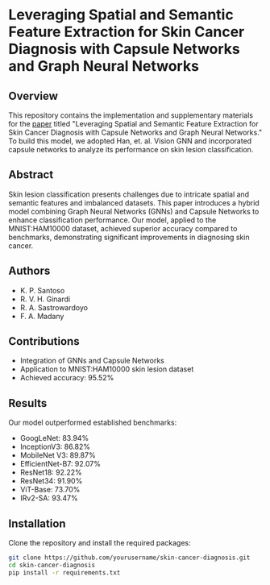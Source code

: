 # Leveraging Spatial and Semantic Feature Extraction for Skin Cancer Diagnosis with Capsule Networks and Graph Neural Networks

## Overview

This repository contains the implementation and supplementary materials for the [paper](https://arxiv.org/abs/2403.12009) titled "Leveraging Spatial and Semantic Feature Extraction for Skin Cancer Diagnosis with Capsule Networks and Graph Neural Networks." To build this model, we adopted Han, et. al. Vision GNN and incorporated capsule networks to analyze its performance on skin lesion classification. 

## Abstract

Skin lesion classification presents challenges due to intricate spatial and semantic features and imbalanced datasets. This paper introduces a hybrid model combining Graph Neural Networks (GNNs) and Capsule Networks to enhance classification performance. Our model, applied to the MNIST:HAM10000 dataset, achieved superior accuracy compared to benchmarks, demonstrating significant improvements in diagnosing skin cancer.

## Authors

- K. P. Santoso
- R. V. H. Ginardi
- R. A. Sastrowardoyo
- F. A. Madany

## Contributions

- Integration of GNNs and Capsule Networks
- Application to MNIST:HAM10000 skin lesion dataset
- Achieved accuracy: 95.52%

## Results

Our model outperformed established benchmarks:
- GoogLeNet: 83.94%
- InceptionV3: 86.82%
- MobileNet V3: 89.87%
- EfficientNet-B7: 92.07%
- ResNet18: 92.22%
- ResNet34: 91.90%
- ViT-Base: 73.70%
- IRv2-SA: 93.47%

## Installation

Clone the repository and install the required packages:

```bash
git clone https://github.com/yourusername/skin-cancer-diagnosis.git
cd skin-cancer-diagnosis
pip install -r requirements.txt
